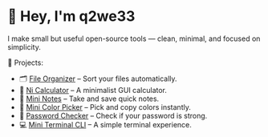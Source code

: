 # 👋 Hey, I'm q2we33

I make small but useful open-source tools — clean, minimal, and focused on simplicity.  

🧰 Projects:
- 🗂️ [File Organizer](https://github.com/q2we33/FileOrg) – Sort your files automatically.
- 🧮 [Ni Calculator](https://github.com/q2we33/NiCalc) – A minimalist GUI calculator.
- 📝 [Mini Notes](https://github.com/q2we33/MineNotes) – Take and save quick notes.
- 🎨 [Mini Color Picker](https://github.com/q2we33/MiniColorPickerr) – Pick and copy colors instantly.
- 🔐 [Password Checker](https://github.com/q2we33/PassCheck) – Check if your password is strong.
- 💻 [Mini Terminal CLI](https://github.com/q2we33/MiniCLI) – A simple terminal experience.
